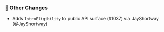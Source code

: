 ### 🔄 Other Changes
* Adds `IntroEligibility` to public API surface (#1037) via JayShortway (@JayShortway)
